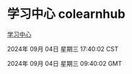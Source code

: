 # 学习中心 colearnhub
[学习中心](http://219.139.196.164:56308/colearnhub/)

2024年 09月 04日 星期三 17:40:02 CST

2024年 09月 04日 星期三 09:40:02 GMT
